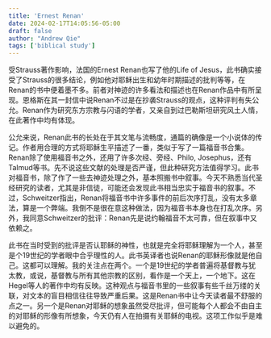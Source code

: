 ```yaml
---
title: 'Ernest Renan'
date: 2024-02-17T14:05:56-05:00
draft: false
author: "Andrew Qie"
tags: ['biblical study']
---
```


受Strauss著作影响，法国的Ernest Renan也写了他的Life of Jesus，此书确实接受了Strauss的很多结论，例如他对耶稣出生和幼年时期描述的批判等等，在Renan的书中便着墨不多。前者对神迹的许多看法和描述也在Renan作品中有所呈现。恩格斯在其一封信中说Renan不过是在抄袭Strauss的观点，这种评判有失公允。Renan作为研究东方宗教与闪语的学者，又亲自到过巴勒斯坦研究风土人情，在此著作中均有体现。

公允来说，Renan此书的长处在于其文笔与流畅度，通篇的确像是一个小说体的传记。作者用合理的方式将耶稣生平描述了一番，类似于写了一篇福音书合集。Renan除了使用福音书之外，还用了许多次经、旁经、Philo, Josephus，还有Talmud等书。先不说这些文献的处理是否严谨，但此种研究方法值得学习。此书对福音书，除了作了一些去神迹处理之外，基本照搬书中叙事。今天不熟悉当代圣经研究的读者，尤其是非信徒，可能还会发现此书相当忠实于福音书的叙事。不过，Schweitzer指出，Renan将福音书中许多事件的前后次序打乱，没有太多章法，算是一个弊端。我倒不是很在意这种做法，因为福音书本身也在打乱次序。另外，我同意Schweitzer的批评：Renan先是说约翰福音不太可靠，但在叙事中又依赖之。

此书在当时受到的批评是否认耶稣的神性，也就是完全将耶稣理解为一个人，甚至是个19世纪的学者眼中合乎理性的人。此书英译者也说Renan的耶稣形像就是他自己。这都可以理解。我的关注点在两个。一个是19世纪的学者普遍将基督教与犹太教，或说，基督教与所有其他宗教的区别，看作是一个天上，一个地下。这在Hegel等人的著作中均有反映。这种观点与福音书里的一些叙事有些千丝万缕的关联，对文本的盲目相信往往导致严重后果。这是Renan书中让今天读者最不舒服的点之一。另一个是Renan对耶稣的想象虽然受尽批评，但可能每个人都会不由自主的对耶稣的形像有所想象，今天仍有人在拍摄有关耶稣的电视。这项工作似乎是难以避免的。